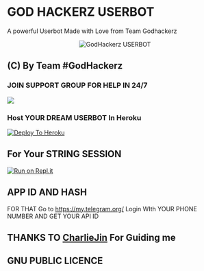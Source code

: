 # GOD HACKERZ USERBOT 
   A powerful Userbot Made with Love from Team Godhackerz
 
<p align="center">
<img src="https://telegra.ph/file/b8324f81fb4176ff8494d.jpg" alt="GodHackerz USERBOT">


## (C) By Team #GodHackerz

### JOIN SUPPORT GROUP FOR HELP IN 24/7 
<a href="https://t.me/Godhackerzuserbot"><img src="https://img.shields.io/badge/Join-Telegram%20Group-blue.svg?logo=telegram"></a>


### Host YOUR DREAM USERBOT  In Heroku
[![Deploy To Heroku](https://www.herokucdn.com/deploy/button.svg)](https://heroku.com/deploy?template=https://github.com/rohithaditya/Godhackerz-userbot)

## For Your STRING SESSION 
[![Run on Repl.it](https://repl.it/badge/github/rohithaditya/Godhackerz-userbot)](https://GodHackerz-Userbot.rohithaditya.repl.run)

## APP ID AND HASH 
FOR THAT Go to https://my.telegram.org/ Login WIth YOUR PHONE NUMBER AND GET YOUR API ID 

## THANKS TO [CharlieJin](https://t.me/Charlie_jin) For Guiding me 

## GNU PUBLIC LICENCE 
